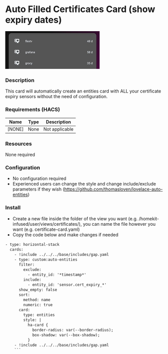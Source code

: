 # Auto Filled Certificates Card (show expiry dates)
![Homekit Infused](../images/certificates-card.png)

### Description
This card will automatically create an entities card with ALL your certificate expiry sensors without the need of configuration.

### Requirements (HACS)
| Name | Type  | Description |
|----------------------------------|-------------|---------------------------------------------------------------------------------------------------------------------------------------------------------------------------------------------------------|
| [NONE] | None | Not applicable |

### Resources
None required

### Configuration
- No configuration required 
- Experienced users can change the style and change include/exclude parameters if they wish (https://github.com/thomasloven/lovelace-auto-entities)

### Install
- Create a new file inside the folder of the view you want (e.g. /homekit-infused/user/views/certificates/), you can name the file however you want (e.g. certificate-card.yaml)
- Copy the code below and make changes if needed

```
- type: horizontal-stack
  cards:
    - !include ../../../base/includes/gap.yaml
    - type: custom:auto-entities
      filter:
        exclude:
          - entity_id: '*timestamp*'
        include:
          - entity_id: 'sensor.cert_expiry_*'
      show_empty: false
      sort:
        method: name
        numeric: true
      card:
        type: entities
        style: |
          ha-card {
            border-radius: var(--border-radius);
            box-shadow: var(--box-shadow);
          }
    - !include ../../../base/includes/gap.yaml
    ```
